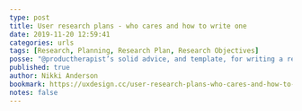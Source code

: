 ```yaml
---
type: post
title: User research plans - who cares and how to write one
date: 2019-11-20 12:59:41
categories: urls
tags: [Research, Planning, Research Plan, Research Objectives]
posse: "@productherapist’s solid advice, and template, for writing a research plan for more focused research and more actionable results."
published: true
author: Nikki Anderson
bookmark: https://uxdesign.cc/user-research-plans-who-cares-and-how-to-write-one-with-template-63c8684d8842
notes: false
---
```

